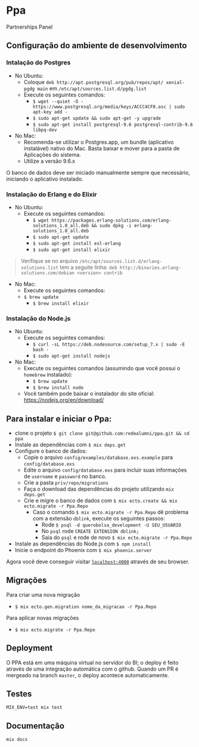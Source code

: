 # Ppa

Partnerships Panel

## Configuração do ambiente de desenvolvimento

### Intalação do Postgres

* No Ubuntu:
  * Coloque `deb http://apt.postgresql.org/pub/repos/apt/ xenial-pgdg main` em `/etc/apt/sources.list.d/pgdg.list`
  * Execute os seguintes comandos:
    * `$ wget --quiet -O - https://www.postgresql.org/media/keys/ACCC4CF8.asc | sudo apt-key add -`
    * `$ sudo apt-get update && sudo apt-get -y upgrade`
    * `$ sudo apt-get install postgresql-9.6 postgresql-contrib-9.6 libpq-dev`
* No Mac:
  * Recomenda-se utilizar o Postgres.app, um bundle (aplicativo instalável) nativo do Mac. Basta baixar e mover para a pasta de Aplicações do sistema.
  * Utilize a versão 9.6.x

O banco de dados deve ser iniciado manualmente sempre que necessário, iniciando o aplicativo instalado.

### Instalação do Erlang e do Elixir

* No Ubuntu:
  * Execute os seguintes comandos:
    * `$ wget https://packages.erlang-solutions.com/erlang-solutions_1.0_all.deb && sudo dpkg -i erlang-solutions_1.0_all.deb`
    * `$ sudo apt-get update`
    * `$ sudo apt-get install esl-erlang`
    * `$ sudo apt-get install elixir`
> Verifique se no arquivo `/etc/apt/sources.list.d/erlang-solutions.list` tem a seguite linha: `deb http://binaries.erlang-solutions.com/debian <version> contrib`

* No Mac:
  * Execute os seguintes comandos:
  * `$ brew update`
    * `$ brew install elixir`

### Instalação do Node.js

* No Ubuntu:
  * Execute os seguintes comandos:
    * `$ curl -sL https://deb.nodesource.com/setup_7.x | sudo -E bash -`
    * `$ sudo apt-get install nodejs`
* No Mac:
  * Execute os seguintes comandos (assumindo que você possui o `homebrew` instalado):
    * `$ brew update`
    * `$ brew install node`
  * Você também pode baixar o instalador do site oficial: https://nodejs.org/en/download/

## Para instalar e iniciar o Ppa:

* clone o projeto `$ git clone git@github.com:redealumni/ppa.git && cd ppa`
* Instale as dependências com `$ mix deps.get`
* Configure o banco de dados:
  * Copie o arquivo `config/examples/database.exs.example` para `config/database.exs`
  * Edite o arquivo `config/database.exs` para incluir suas informações de `username` e `password` no banco.
  * Crie a pasta `priv/repo/migrations`
  * Faça o download das dependências do projeto utilizando `mix deps.get`
  * Crie e migre o banco de dados com `$ mix ecto.create && mix ecto.migrate -r Ppa.Repo`
    * Caso o comando `$ mix ecto.migrate -r Ppa.Repo` dê problema com a extensão `dblink`, execute os seguintes passos:
      - Rode `$ psql -d querobolsa_development -U SEU_USUARIO`
      - No `psql` rode `CREATE EXTENSION dblink;`
      - Saia do `psql` e rode de novo `$ mix ecto.migrate -r Ppa.Repo`
* Instale as dependências do Node.js com `$ npm install`
* Inicie o endpoint do Phoenix com `$ mix phoenix.server`

Agora você deve conseguir visitar [`localhost:4000`](http://localhost:4000) através de seu browser.


## Migrações

Para criar uma nova migração
* `$ mix ecto.gen.migration nome_da_migracao -r Ppa.Repo`

Para aplicar novas migrações
* `$ mix ecto.migrate -r Ppa.Repo`


## Deployment

O PPA está em uma máquina virtual no servidor do BI; o deploy é feito através de uma integração automática com o github. Quando um PR é mergeado na branch `master`, o deploy acontece automaticamente.

## Testes

```
MIX_ENV=test mix test
```

## Documentação

```
mix docs
```
